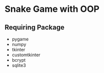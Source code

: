 # Snake Game with OOP

## Requiring Package

- pygame
- numpy
- tkinter
- customtkinter
- bcrypt
- sqlite3
